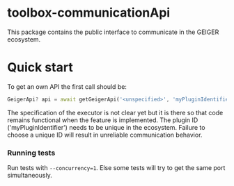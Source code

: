 # toolbox-communicationApi
This package contains the public interface to communicate in the GEIGER ecosystem.

# Quick start

To get an own API the first call should be:

```Dart
GeigerApi? api = await getGeigerApi('<unspecified>', 'myPluginIdentifier');
```

The specification of the executor is not clear yet but it is there so that code remains functional 
when the feature is implemented. The plugin ID ('myPluginIdentifier') needs to be unique in the 
ecosystem. Failure to choose a unique ID will result in unreliable communication behavior.

### Running tests

Run tests with `--concurrency=1`. Else some tests will try to get the same port simultaneously.